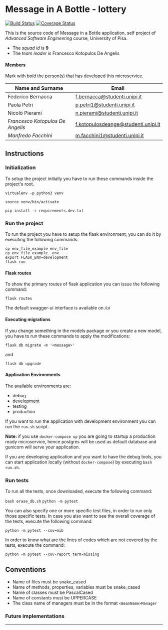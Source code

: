 # Message in A Bottle - lottery
[![Build Status](https://app.travis-ci.com/fedehsq/mib-lottery.svg?token=kAh3Gr4JxFg5Q2ipJRBp&branch=main)](https://app.travis-ci.com/fedehsq/mib-lottery) [![Coverage Status](https://coveralls.io/repos/github/fedehsq/mib-lottery/badge.svg?branch=main&t=0Tnoow)](https://coveralls.io/github/fedehsq/mib-lottery?branch=main)

This is the source code of Message in a Bottle application, self project of *Advanced Software Engineering* course,
University of Pisa.

- The *squad id* is **9**
- The *team leader* is Francesco Kotopulos De Angelis

#### Members
Mark with *bold* the person(s) that has developed this microservice.


|         Name and Surname           |              Email                  |
| ---------------------------------  | ----------------------------------- |
| Federico Bernacca                  | f.bernacca@studenti.unipi.it        |
| Paola Petri                        | p.petri1@studenti.unipi.it          |
| Nicolò Pierami                     | n.pierami@studenti.unipi.it         |
| *Francesco Kotopulos De Angelis*   | f.kotopulosdeange@studenti.unipi.it |
| *Manfredo Facchini*                | m.facchini1@studenti.unipi.it       |


## Instructions

### Initialization

To setup the project initially you have to run these commands
inside the project's root.

`virtualenv -p python3 venv`

`source venv/bin/activate`

`pip install -r requirements.dev.txt`

### Run the project

To run the project you have to setup the flask environment,
you can do it by executing the following commands:

```shell script
cp env_file_example env_file
cp env_file_example .env
export FLASK_ENV=development
flask run
```


#### Flask routes

To show the primary routes of flask application you can issue the following command:

`flask routes`

The default swagger-ui interface is available on */ui*

#### Executing migrations

If you change something in the models package or you create a new model,
you have to run these commands to apply the modifications:

`flask db migrate -m '<message>'`

and

`flask db upgrade`


#### Application Environments

The available environments are:

- debug
- development
- testing
- production

If you want to run the application with development environment
you can run the `run.sh` script.

**Note:** if you use `docker-compose up` you are going to startup a production ready microservice, hence postgres will be used as default database and gunicorn will serve your application.

If you are developing application and you want to have the debug tools, you can start application locally (without `docker-compose`) by executing `bash run.sh`.

### Run tests

To run all the tests, once downloaded, execute the following command:

`bash erase_db.sh`
`python -m pytest`

You can also specify one or more specific test files, in order to run only those specific tests.
In case you also want to see the overall coverage of the tests, execute the following command:

`python -m pytest --cov=mib`

In order to know what are the lines of codes which are not covered by the tests, execute the command:

`python -m pytest --cov-report term-missing`

## Conventions

- Name of files must be snake_cased
- Name of methods, properties, variables must be snake_cased
- Name of classes must be PascalCased 
- Name of constants must be UPPERCASE 
- The class name of managers must be in the format `<BeanName>Manager`

### Future implementations

---
